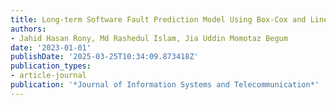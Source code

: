 ```yaml
---
title: Long-term Software Fault Prediction Model Using Box-Cox and Linear Regression
authors:
- Jahid Hasan Rony, Md Rashedul Islam, Jia Uddin Momotaz Begum
date: '2023-01-01'
publishDate: '2025-03-25T10:34:09.873418Z'
publication_types:
- article-journal
publication: '*Journal of Information Systems and Telecommunication*'
---
```

